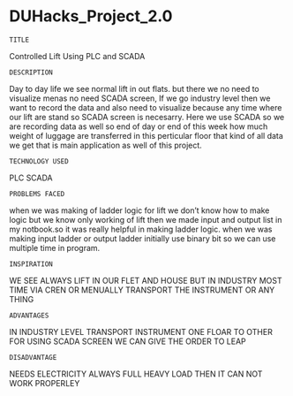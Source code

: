 # DUHacks_Project_2.0

``TITLE``

Controlled Lift Using PLC and SCADA

``DESCRIPTION``

Day to day life we see normal lift in out flats. but there we no need to visualize menas no need SCADA screen, If we go industry level then we want to record the data and also need to visualize because any time where our lift are stand so SCADA screen is necesarry. Here we use SCADA so we are recording data as well so end of day or end of this week how much weight of luggage are transferred in this perticular floor that kind of all data we get that is main application as well of this project.

``TECHNOLOGY USED``

PLC
SCADA

``PROBLEMS FACED``

when we was making of ladder logic for lift we don’t know  how to make logic but we know only working of lift  then we made input and output  list in my notbook.so it was really helpful in making ladder logic. when we was making input ladder  or output ladder initially use binary bit so we can use multiple time in program.

``INSPIRATION``

WE SEE ALWAYS LIFT IN OUR FLET AND HOUSE BUT IN INDUSTRY MOST TIME VIA CREN OR MENUALLY TRANSPORT THE INSTRUMENT OR ANY THING

``ADVANTAGES``

IN INDUSTRY LEVEL TRANSPORT INSTRUMENT ONE FLOAR TO OTHER FOR
USING SCADA SCREEN WE CAN GIVE THE ORDER TO LEAP

``DISADVANTAGE``

 NEEDS ELECTRICITY ALWAYS
 FULL HEAVY LOAD THEN IT CAN NOT WORK PROPERLEY
